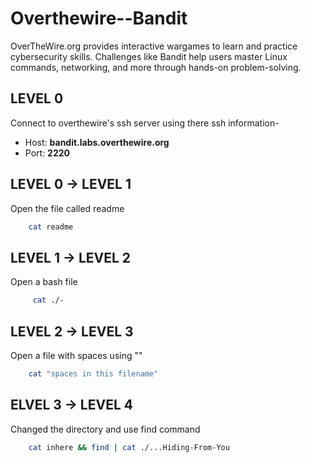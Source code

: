# Overthewire--Bandit
OverTheWire.org provides interactive wargames to learn and practice cybersecurity skills. Challenges like Bandit help users master Linux commands, networking, and more through hands-on problem-solving.


## LEVEL 0

Connect to overthewire's ssh server using there ssh information-
- Host: **bandit.labs.overthewire.org**
- Port: **2220**

## LEVEL 0 -> LEVEL 1

Open the file called readme

```bash
    cat readme
```

## LEVEL 1 -> LEVEL 2

Open a bash file

```bash
     cat ./-
```

## LEVEL 2 -> LEVEL 3

Open a file with spaces using ""

```bash
    cat "spaces in this filename"
```    

## ELVEL 3 -> LEVEL 4

Changed the directory and use find command

```bash
    cat inhere && find | cat ./...Hiding-From-You
```
    
